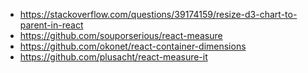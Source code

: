 - https://stackoverflow.com/questions/39174159/resize-d3-chart-to-parent-in-react
- https://github.com/souporserious/react-measure
- https://github.com/okonet/react-container-dimensions
- https://github.com/plusacht/react-measure-it

